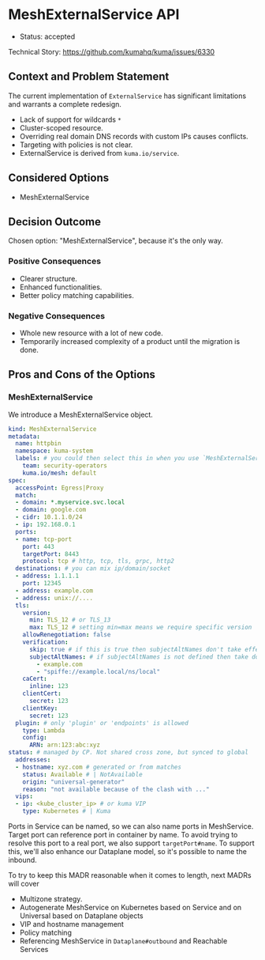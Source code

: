 # MeshExternalService API

* Status: accepted

Technical Story: https://github.com/kumahq/kuma/issues/6330

## Context and Problem Statement

The current implementation of `ExternalService` has significant limitations and warrants a complete redesign.

* Lack of support for wildcards `*`
* Cluster-scoped resource.
* Overriding real domain DNS records with custom IPs causes conflicts.
* Targeting with policies is not clear.
* ExternalService is derived from `kuma.io/service`.

## Considered Options

* MeshExternalService

## Decision Outcome

Chosen option: "MeshExternalService", because it's the only way.

### Positive Consequences

* Clearer structure.
* Enhanced functionalities.
* Better policy matching capabilities.

### Negative Consequences

* Whole new resource with a lot of new code.
* Temporarily increased complexity of a product until the migration is done.

## Pros and Cons of the Options

### MeshExternalService

We introduce a MeshExternalService object.

```yaml
kind: MeshExternalService
metadata:
  name: httpbin
  namespace: kuma-system
  labels: # you could then select this in when you use `MeshExternalService` in `to` section
    team: security-operators
    kuma.io/mesh: default
spec:
  accessPoint: Egress|Proxy
  match:
  - domain: *.myservice.svc.local
  - domain: google.com
  - cidr: 10.1.1.0/24
  - ip: 192.168.0.1
  ports:
  - name: tcp-port
    port: 443
    targetPort: 8443
    protocol: tcp # http, tcp, tls, grpc, http2
  destinations: # you can mix ip/domain/socket
  - address: 1.1.1.1
    port: 12345
  - address: example.com
  - address: unix://....
  tls:
    version:
      min: TLS_12 # or TLS_13
      max: TLS_12 # setting min=max means we require specific version
    allowRenegotiation: false
    verification:
      skip: true # if this is true then subjectAltNames don't take effect
      subjectAltNames: # if subjectAltNames is not defined then take domains
        - example.com
        - "spiffe://example.local/ns/local"
    caCert: 
      inline: 123
    clientCert:
      secret: 123
    clientKey:
      secret: 123
  plugin: # only 'plugin' or 'endpoints' is allowed
    type: Lambda
    config:
      ARN: arn:123:abc:xyz
status: # managed by CP. Not shared cross zone, but synced to global
  addresses:
  - hostname: xyz.com # generated or from matches
    status: Available # | NotAvailable
    origin: "universal-generator"
    reason: "not available because of the clash with ..."
  vips:
  - ip: <kube_cluster_ip> # or kuma VIP
    type: Kubernetes # | Kuma
```

Ports in Service can be named, so we can also name ports in MeshService. 
Target port can reference port in container by name. To avoid trying to resolve this port to a real port, we also support `targetPort#name`.
To support this, we'll also enhance our Dataplane model, so it's possible to name the inbound. 

To try to keep this MADR reasonable when it comes to length, next MADRs will cover
* Multizone strategy.
* Autogenerate MeshService on Kubernetes based on Service and on Universal based on Dataplane objects
* VIP and hostname management
* Policy matching
* Referencing MeshService in `Dataplane#outbound` and Reachable Services
